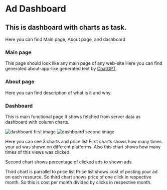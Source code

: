 # Ad Dashboard
## This is dashboard with charts as task.

Here you can find Main page, About page, and dashboard

### Main page
This page should look like any main page of any web-site
Here you can find generated about-app-like generated text by [ChatGPT](https://chat.openai.com).

### About page
Here you can find description of what is it and why.

### Dashboard
This is main functional page
It shows fetched from server data as dashboard with column charts.

![dashboard first image](https://github.com/NazarElf/js_ad_dashboard/about/dashboard1.png?raw=true)
![dashboard second image](https://github.com/NazarElf/js_ad_dashboard/about/dashboard2.png?raw=true)

Here you can see 3 charts and price list
First charts shows how many times your ad was shown on different platforms.
Also this chart shows how many times of this views was clicked.

Second chart shows percentage of clicked ads to shown ads.

Third chart is parrallel to price list
Price list shows cost of posting your ad on each resource.
So third chart shows price of one click in respective month. So this is cost per month divided by clicks in respective month.
